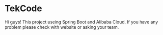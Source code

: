 # TekCode
Hi guys!
This project useing Spring Boot and Alibaba Cloud.
If you have any problem please check with website or asking your team.
